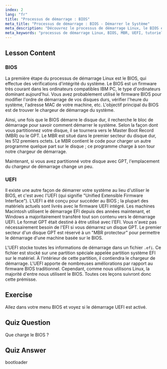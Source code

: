 ```yaml
---
index: 2
lang: "fr"
title: "Processus de démarrage : BIOS"
meta_title: "Processus de démarrage : BIOS - Démarrer le Système"
meta_description: "Découvrez le processus de démarrage Linux, le BIOS et le MBR. Comprenez comment votre système démarre avec ce guide convivial pour débutants. Explorez les concepts UEFI !"
meta_keywords: "processus de démarrage Linux, BIOS, MBR, UEFI, tutoriel Linux, chargeur de démarrage, Linux pour débutants, démarrage du système"
---
```


## Lesson Content

### BIOS

La première étape du processus de démarrage Linux est le BIOS, qui effectue des vérifications d'intégrité du système. Le BIOS est un firmware très courant dans les ordinateurs compatibles IBM PC, le type d'ordinateurs dominant aujourd'hui. Vous avez probablement utilisé le firmware BIOS pour modifier l'ordre de démarrage de vos disques durs, vérifier l'heure du système, l'adresse MAC de votre machine, etc. L'objectif principal du BIOS est de trouver le chargeur de démarrage du système.

Ainsi, une fois que le BIOS démarre le disque dur, il recherche le bloc de démarrage pour savoir comment démarrer le système. Selon la façon dont vous partitionnez votre disque, il se tournera vers le Master Boot Record (MBR) ou le GPT. Le MBR est situé dans le premier secteur du disque dur, les 512 premiers octets. Le MBR contient le code pour charger un autre programme quelque part sur le disque ; ce programme charge à son tour notre chargeur de démarrage.

Maintenant, si vous avez partitionné votre disque avec GPT, l'emplacement du chargeur de démarrage change un peu.

### UEFI

Il existe une autre façon de démarrer votre système au lieu d'utiliser le BIOS, et c'est avec l'UEFI (qui signifie "Unified Extensible Firmware Interface"). L'UEFI a été conçu pour succéder au BIOS ; la plupart des matériels actuels sont livrés avec le firmware UEFI intégré. Les machines Macintosh utilisent le démarrage EFI depuis des années maintenant, et Windows a majoritairement transféré tout son contenu vers le démarrage UEFI. Le format GPT était destiné à être utilisé avec l'EFI. Vous n'avez pas nécessairement besoin de l'EFI si vous démarrez un disque GPT. Le premier secteur d'un disque GPT est réservé à un "MBR protecteur" pour permettre le démarrage d'une machine basée sur le BIOS.

L'UEFI stocke toutes les informations de démarrage dans un fichier `.efi`. Ce fichier est stocké sur une partition spéciale appelée partition système EFI sur le matériel. À l'intérieur de cette partition, il contiendra le chargeur de démarrage. L'UEFI apporte de nombreuses améliorations par rapport au firmware BIOS traditionnel. Cependant, comme nous utilisons Linux, la majorité d'entre nous utilisent le BIOS. Toutes ces leçons suivront donc cette prémisse.

## Exercise

Allez dans votre menu BIOS et voyez si le démarrage UEFI est activé.

## Quiz Question

Que charge le BIOS ?

## Quiz Answer

bootloader
